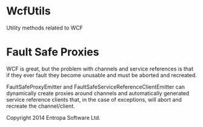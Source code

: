 WcfUtils
========

Utility methods related to WCF 


# Fault Safe Proxies

WCF is great, but the problem with channels and service references is that if they ever fault they become unusable and must be aborted and recreated.

FaultSafeProxyEmitter and FaultSafeServiceReferenceClientEmitter can dynamically create proxies around channels and automatically generated service reference clients that, in the case of exceptions, will abort and recreate the channel/client.


Copyright 2014 Entropa Software Ltd.


